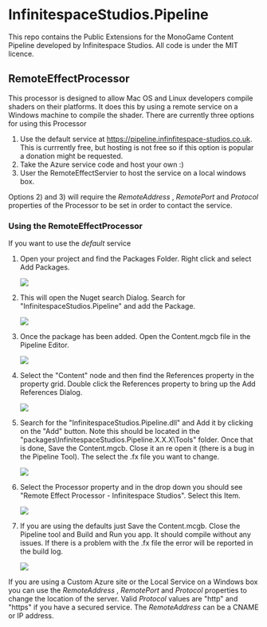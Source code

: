 # InfinitespaceStudios.Pipeline

This repo contains the Public Extensions for the MonoGame Content Pipeline developed by Infinitespace Studios. 
All code is under the MIT licence. 

## RemoteEffectProcessor

This processor is designed to allow Mac OS and Linux developers compile shaders on their platforms. It does this by 
using a remote service on a Windows machine to compile the shader. There are currently three options for using this 
Processor

1. Use the default service at https://pipeline.infinfitespace-studios.co.uk. This is currrently free, but hosting is not free so if this option is popular a donation might be requested.
2. Take the Azure service code and host your own :)
3. User the RemoteEffectServier to host the service on a local windows box.

Options 2) and 3) will require the *RemoteAddress* , *RemotePort* and *Protocol* properties of the Processor to be set in order to contact the service.

### Using the RemoteEffectProcessor

If you want to use the *default* service

1. Open your project and find the Packages Folder. Right click and select Add Packages.

    ![](https://github.com/infinitespace-studios/InfinitespaceStudios.Pipeline/wiki/images/AddPackage.png)

2. This will open the Nuget search Dialog. Search for "InfinitespaceStudios.Pipeline" and add the Package.

    ![](https://github.com/infinitespace-studios/InfinitespaceStudios.Pipeline/wiki/images/Add.png)

3. Once the package has been added. Open the Content.mgcb file in the Pipeline Editor.

    ![](https://github.com/infinitespace-studios/InfinitespaceStudios.Pipeline/wiki/images/OpenContent.png)

4. Select the "Content" node and then find the References property in the property grid. Double click the References property to bring up the Add References Dialog.

    ![](https://github.com/infinitespace-studios/InfinitespaceStudios.Pipeline/wiki/images/AddPipeline.png)

5. Search for the "InfinitespaceStudios.Pipeline.dll" and Add it by clicking on the "Add" button. Note this should be located in the "packages\InfinitespaceStudios.Pipeline.X.X.X\Tools" folder. Once that is done, Save the Content.mgcb. Close it an re open it (there is a bug in the Pipeline Tool). The select the .fx file you want to change. 

    ![](https://github.com/infinitespace-studios/InfinitespaceStudios.Pipeline/wiki/images/ChangeProcessor.png)

6. Select the Processor property and in the drop down you should see "Remote Effect Processor - Infinitespace Studios". Select this Item.

    ![](https://github.com/infinitespace-studios/InfinitespaceStudios.Pipeline/wiki/images/RemoteEffect.png)

7. If you are using the defaults just Save the Content.mcgb. Close the Pipeline tool and Build and Run you app. It should compile without any issues. If there is a problem with the .fx file the error will be reported in the build log.

    ![](https://github.com/infinitespace-studios/InfinitespaceStudios.Pipeline/wiki/images/BuildAndRun.png)

If you are using a Custom Azure site or the Local Service on a Windows box you can use the *RemoteAddress* , *RemotePort* and *Protocol* properties to change the location of the server. Valid *Protocol* values are "http" and "https" if you have a secured service. The *RemoteAddress* can be a CNAME or IP address. 
